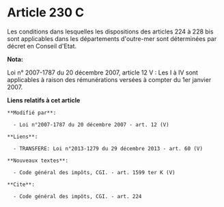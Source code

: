 # Article 230 C

Les conditions dans lesquelles les dispositions des articles 224 à 228 bis sont applicables dans les départements d'outre-mer
sont déterminées par décret en Conseil d'Etat.

**Nota:**

Loi n° 2007-1787 du 20 décembre 2007, article 12 V : Les I à IV sont applicables à raison des rémunérations versées à compter
du 1er janvier 2007.

**Liens relatifs à cet article**

	**Modifié par**:

	  - Loi n°2007-1787 du 20 décembre 2007 - art. 12 (V)

	**Liens**:

	  - TRANSFERE: Loi n°2013-1279 du 29 décembre 2013 - art. 60 (V)

	**Nouveaux textes**:

	  - Code général des impôts, CGI. - art. 1599 ter K (V)

	**Cite**:

	  - Code général des impôts, CGI. - art. 224
